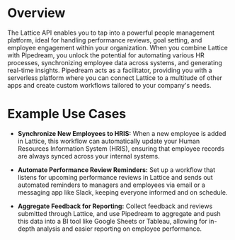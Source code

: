 # Overview

The Lattice API enables you to tap into a powerful people management platform, ideal for handling performance reviews, goal setting, and employee engagement within your organization. When you combine Lattice with Pipedream, you unlock the potential for automating various HR processes, synchronizing employee data across systems, and generating real-time insights. Pipedream acts as a facilitator, providing you with a serverless platform where you can connect Lattice to a multitude of other apps and create custom workflows tailored to your company's needs.

# Example Use Cases

- **Synchronize New Employees to HRIS:** When a new employee is added in Lattice, this workflow can automatically update your Human Resources Information System (HRIS), ensuring that employee records are always synced across your internal systems.

- **Automate Performance Review Reminders:** Set up a workflow that listens for upcoming performance reviews in Lattice and sends out automated reminders to managers and employees via email or a messaging app like Slack, keeping everyone informed and on schedule.

- **Aggregate Feedback for Reporting:** Collect feedback and reviews submitted through Lattice, and use Pipedream to aggregate and push this data into a BI tool like Google Sheets or Tableau, allowing for in-depth analysis and easier reporting on employee performance.
